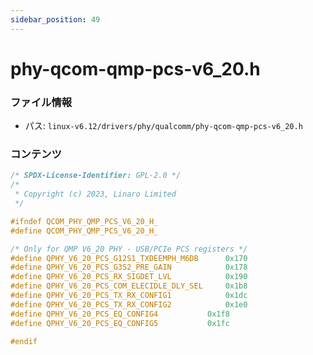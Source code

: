 ```yaml
---
sidebar_position: 49
---
```

# phy-qcom-qmp-pcs-v6_20.h

### ファイル情報

- パス: `linux-v6.12/drivers/phy/qualcomm/phy-qcom-qmp-pcs-v6_20.h`

### コンテンツ

```h
/* SPDX-License-Identifier: GPL-2.0 */
/*
 * Copyright (c) 2023, Linaro Limited
 */

#ifndef QCOM_PHY_QMP_PCS_V6_20_H_
#define QCOM_PHY_QMP_PCS_V6_20_H_

/* Only for QMP V6_20 PHY - USB/PCIe PCS registers */
#define QPHY_V6_20_PCS_G12S1_TXDEEMPH_M6DB		0x170
#define QPHY_V6_20_PCS_G3S2_PRE_GAIN			0x178
#define QPHY_V6_20_PCS_RX_SIGDET_LVL			0x190
#define QPHY_V6_20_PCS_COM_ELECIDLE_DLY_SEL		0x1b8
#define QPHY_V6_20_PCS_TX_RX_CONFIG1			0x1dc
#define QPHY_V6_20_PCS_TX_RX_CONFIG2			0x1e0
#define QPHY_V6_20_PCS_EQ_CONFIG4			0x1f8
#define QPHY_V6_20_PCS_EQ_CONFIG5			0x1fc

#endif

```
